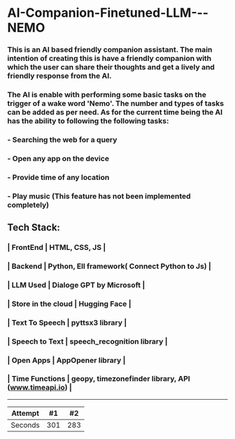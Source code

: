 # AI-Companion-Finetuned-LLM---NEMO

### This is an AI based friendly companion assistant. The main intention of creating this is have a friendly companion with which the user can share their thoughts and get a lively and friendly response from the AI.

### The AI is enable with performing some basic tasks on the trigger of a wake word 'Nemo'. The number and types of tasks can be added as per need. As for the current time being the AI has the ability to following the following tasks:

### - Searching the web for a query
### - Open any app on the device
### - Provide time of any location
### - Play music (This feature has not been implemented completely)




## Tech Stack:
### | FrontEnd           | HTML, CSS, JS                                       |
### | Backend            | Python, Ell framework( Connect Python to Js)        |  
### | LLM Used           | Dialoge GPT by Microsoft                            |
### | Store in the cloud | Hugging Face                                        | 
### | Text To Speech     | pyttsx3 library                                     |
### | Speech to Text     | speech_recognition library                          |
### | Open Apps          | AppOpener library                                   |
### | Time Functions     | geopy, timezonefinder library, API (www.timeapi.io) |

---
| Attempt | #1    | #2    |
| :-----: | :---: | :---: |
| Seconds | 301   | 283   |
